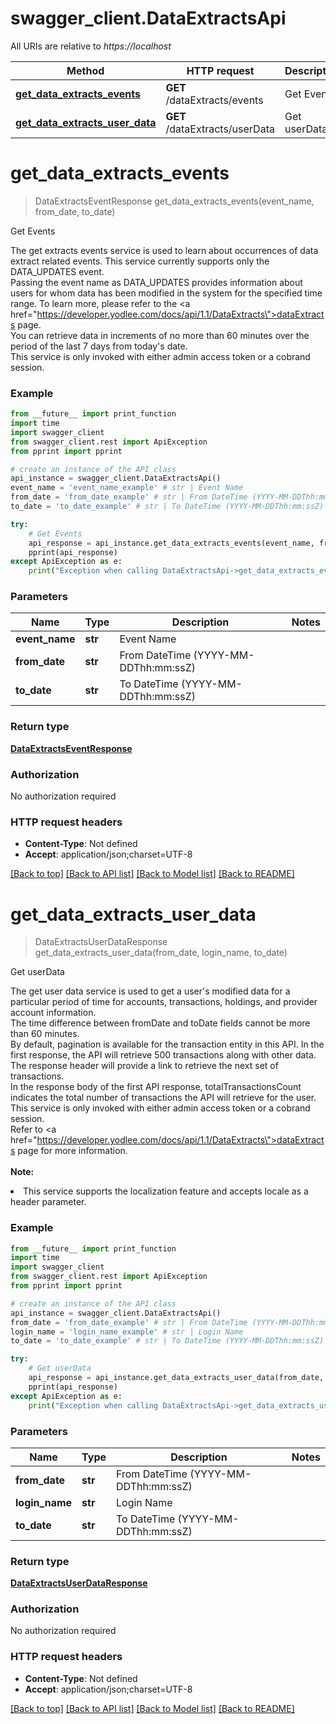 # swagger_client.DataExtractsApi

All URIs are relative to *https://localhost*

Method | HTTP request | Description
------------- | ------------- | -------------
[**get_data_extracts_events**](DataExtractsApi.md#get_data_extracts_events) | **GET** /dataExtracts/events | Get Events
[**get_data_extracts_user_data**](DataExtractsApi.md#get_data_extracts_user_data) | **GET** /dataExtracts/userData | Get userData


# **get_data_extracts_events**
> DataExtractsEventResponse get_data_extracts_events(event_name, from_date, to_date)

Get Events

The get extracts events service is used to learn about occurrences of data extract related events. This service currently supports only the DATA_UPDATES event.<br>Passing the event name as DATA_UPDATES provides information about users for whom data has been modified in the system for the specified time range. To learn more, please refer to the <a href=\"https://developer.yodlee.com/docs/api/1.1/DataExtracts\">dataExtracts</a> page.<br>You can retrieve data in increments of no more than 60 minutes over the period of the last 7 days from today's date.<br>This service is only invoked with either admin access token or a cobrand session.<br>

### Example
```python
from __future__ import print_function
import time
import swagger_client
from swagger_client.rest import ApiException
from pprint import pprint

# create an instance of the API class
api_instance = swagger_client.DataExtractsApi()
event_name = 'event_name_example' # str | Event Name
from_date = 'from_date_example' # str | From DateTime (YYYY-MM-DDThh:mm:ssZ)
to_date = 'to_date_example' # str | To DateTime (YYYY-MM-DDThh:mm:ssZ)

try:
    # Get Events
    api_response = api_instance.get_data_extracts_events(event_name, from_date, to_date)
    pprint(api_response)
except ApiException as e:
    print("Exception when calling DataExtractsApi->get_data_extracts_events: %s\n" % e)
```

### Parameters

Name | Type | Description  | Notes
------------- | ------------- | ------------- | -------------
 **event_name** | **str**| Event Name | 
 **from_date** | **str**| From DateTime (YYYY-MM-DDThh:mm:ssZ) | 
 **to_date** | **str**| To DateTime (YYYY-MM-DDThh:mm:ssZ) | 

### Return type

[**DataExtractsEventResponse**](DataExtractsEventResponse.md)

### Authorization

No authorization required

### HTTP request headers

 - **Content-Type**: Not defined
 - **Accept**: application/json;charset=UTF-8

[[Back to top]](#) [[Back to API list]](../README.md#documentation-for-api-endpoints) [[Back to Model list]](../README.md#documentation-for-models) [[Back to README]](../README.md)

# **get_data_extracts_user_data**
> DataExtractsUserDataResponse get_data_extracts_user_data(from_date, login_name, to_date)

Get userData

The get user data service is used to get a user's modified data for a particular period of time for accounts, transactions, holdings, and provider account information.<br>The time difference between fromDate and toDate fields cannot be more than 60 minutes.<br>By default, pagination is available for the transaction entity in this API. In the first response, the API will retrieve 500 transactions along with other data. The response header will provide a link to retrieve the next set of transactions.<br>In the response body of the first API response, totalTransactionsCount indicates the total number of transactions the API will retrieve for the user.<br>This service is only invoked with either admin access token or a cobrand session.<br/>Refer to <a href=\"https://developer.yodlee.com/docs/api/1.1/DataExtracts\">dataExtracts</a> page for more information.<br><br><b>Note:</b><li>This service supports the localization feature and accepts locale as a header parameter.</li>

### Example
```python
from __future__ import print_function
import time
import swagger_client
from swagger_client.rest import ApiException
from pprint import pprint

# create an instance of the API class
api_instance = swagger_client.DataExtractsApi()
from_date = 'from_date_example' # str | From DateTime (YYYY-MM-DDThh:mm:ssZ)
login_name = 'login_name_example' # str | Login Name
to_date = 'to_date_example' # str | To DateTime (YYYY-MM-DDThh:mm:ssZ)

try:
    # Get userData
    api_response = api_instance.get_data_extracts_user_data(from_date, login_name, to_date)
    pprint(api_response)
except ApiException as e:
    print("Exception when calling DataExtractsApi->get_data_extracts_user_data: %s\n" % e)
```

### Parameters

Name | Type | Description  | Notes
------------- | ------------- | ------------- | -------------
 **from_date** | **str**| From DateTime (YYYY-MM-DDThh:mm:ssZ) | 
 **login_name** | **str**| Login Name | 
 **to_date** | **str**| To DateTime (YYYY-MM-DDThh:mm:ssZ) | 

### Return type

[**DataExtractsUserDataResponse**](DataExtractsUserDataResponse.md)

### Authorization

No authorization required

### HTTP request headers

 - **Content-Type**: Not defined
 - **Accept**: application/json;charset=UTF-8

[[Back to top]](#) [[Back to API list]](../README.md#documentation-for-api-endpoints) [[Back to Model list]](../README.md#documentation-for-models) [[Back to README]](../README.md)

